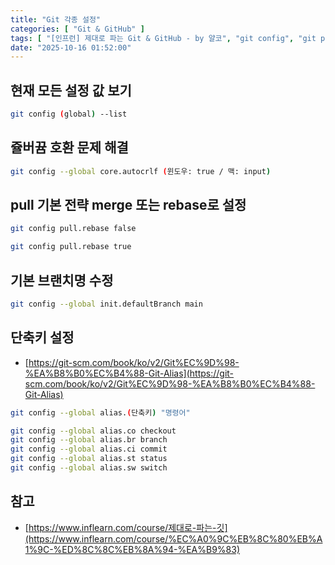 ```yaml
---
title: "Git 각종 설정"
categories: [ "Git & GitHub" ]
tags: [ "[인프런] 제대로 파는 Git & GitHub - by 얄코", "git config", "git pull", "git alias" ]
date: "2025-10-16 01:52:00"
---
```


## 현재 모든 설정 값 보기

```bash
git config (global) --list
```

## 쥴버뀸 호환 문제 해결

```bash
git config --global core.autocrlf (윈도우: true / 맥: input)
```

## pull 기본 전략 merge 또는 rebase로 설정

```bash
git config pull.rebase false
```

```bash
git config pull.rebase true
```

## 기본 브랜치명 수정

```bash
git config --global init.defaultBranch main
```

## 단축키 설정

- [https://git-scm.com/book/ko/v2/Git%EC%9D%98-%EA%B8%B0%EC%B4%88-Git-Alias](https://git-scm.com/book/ko/v2/Git%EC%9D%98-%EA%B8%B0%EC%B4%88-Git-Alias)

```bash
git config --global alias.(단축키) "명령어"
```

```bash
git config --global alias.co checkout
git config --global alias.br branch
git config --global alias.ci commit
git config --global alias.st status
git config --global alias.sw switch
```

## 참고

- [https://www.inflearn.com/course/제대로-파는-깃](https://www.inflearn.com/course/%EC%A0%9C%EB%8C%80%EB%A1%9C-%ED%8C%8C%EB%8A%94-%EA%B9%83)
